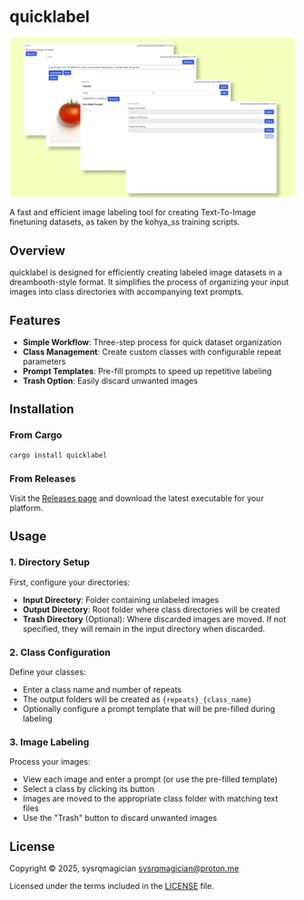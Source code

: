 # quicklabel

![quicklabel showcase image with all views](assets/quicklabel_showcase.png)

A fast and efficient image labeling tool for creating Text-To-Image finetuning datasets, as taken by the kohya_ss training scripts.

## Overview

quicklabel is designed for efficiently creating labeled image datasets in a dreambooth-style format. It simplifies the process of organizing your input images into class directories with accompanying text prompts.

## Features

- **Simple Workflow**: Three-step process for quick dataset organization
- **Class Management**: Create custom classes with configurable repeat parameters
- **Prompt Templates**: Pre-fill prompts to speed up repetitive labeling
- **Trash Option**: Easily discard unwanted images

## Installation
### From Cargo

```bash
cargo install quicklabel
```

### From Releases

Visit the [Releases page](https://github.com/sysrqmagician/quicklabel/releases) and download the latest executable for your platform.

## Usage

### 1. Directory Setup

First, configure your directories:
- **Input Directory**: Folder containing unlabeled images
- **Output Directory**: Root folder where class directories will be created
- **Trash Directory** (Optional): Where discarded images are moved. If not specified, they will remain in the input directory when discarded.

### 2. Class Configuration

Define your classes:
- Enter a class name and number of repeats
- The output folders will be created as `{repeats}_{class_name}`
- Optionally configure a prompt template that will be pre-filled during labeling

### 3. Image Labeling

Process your images:
- View each image and enter a prompt (or use the pre-filled template)
- Select a class by clicking its button
- Images are moved to the appropriate class folder with matching text files
- Use the "Trash" button to discard unwanted images


## License

Copyright © 2025, sysrqmagician <sysrqmagician@proton.me>

Licensed under the terms included in the [LICENSE](LICENSE) file.
